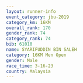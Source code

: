 ```yaml
---
layout: runner-info 
event_category: jbu-2019 
category_km: 16KM  
overall_rank: 170
gender_rank: 74
category_rank: 74
bib: 61010
name: SYARIFUDDIN BIN SALEH
category: 16KM Men Open
gender: Male
race_time: 3-16-23
country: Malaysia
---
```

